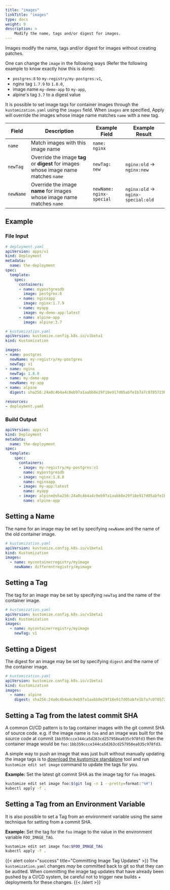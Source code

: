 ```yaml
---
title: "images"
linkTitle: "images"
type: docs
weight: 9
description: >
    Modify the name, tags and/or digest for images.
---
```


Images modify the name, tags and/or digest for images without creating patches. 

One can change the `image` in the following ways (Refer the following example to know exactly how this is done):

- `postgres:8` to `my-registry/my-postgres:v1`,
- nginx tag `1.7.9` to `1.8.0`,
- image name `my-demo-app` to `my-app`,
- alpine's tag `3.7` to a digest value

It is possible to set image tags for container images through
the `kustomization.yaml` using the `images` field.  When `images` are
specified, Apply will override the images whose image name matches `name` with a new
tag.


| Field     | Description                                                              | Example Field | Example Result |
|-----------|--------------------------------------------------------------------------|----------| --- |
| `name`    | Match images with this image name| `name: nginx`| |
| `newTag`  | Override the image **tag** or **digest** for images whose image name matches `name`    | `newTag: new` | `nginx:old` -> `nginx:new` |
| `newName` | Override the image **name** for images whose image name matches `name`   | `newName: nginx-special` | `nginx:old` -> `nginx-special:old` |


## Example

### File Input

```yaml
# deployment.yaml
apiVersion: apps/v1
kind: Deployment
metadata:
  name: the-deployment
spec:
  template:
    spec:
      containers:
      - name: mypostgresdb
        image: postgres:8
      - name: nginxapp
        image: nginx:1.7.9
      - name: myapp
        image: my-demo-app:latest
      - name: alpine-app
        image: alpine:3.7

```

```yaml
# kustomization.yaml
apiVersion: kustomize.config.k8s.io/v1beta1
kind: Kustomization

images:
- name: postgres
  newName: my-registry/my-postgres
  newTag: v1
- name: nginx
  newTag: 1.8.0
- name: my-demo-app
  newName: my-app
- name: alpine
  digest: sha256:24a0c4b4a4c0eb97a1aabb8e29f18e917d05abfe1b7a7c07857230879ce7d3d3

resources:
- deployment.yaml

```

### Build Output

```yaml
apiVersion: apps/v1
kind: Deployment
metadata:
  name: the-deployment
spec:
  template:
    spec:
      containers:
      - image: my-registry/my-postgres:v1
        name: mypostgresdb
      - image: nginx:1.8.0
        name: nginxapp
      - image: my-app:latest
        name: myapp
      - image: alpine@sha256:24a0c4b4a4c0eb97a1aabb8e29f18e917d05abfe1b7a7c07857230879ce7d3d3
        name: alpine-app
```

## Setting a Name

The name for an image may be set by specifying `newName` and the name of the old container image.
```yaml
# kustomization.yaml
apiVersion: kustomize.config.k8s.io/v1beta1
kind: Kustomization
images:
  - name: mycontainerregistry/myimage
    newName: differentregistry/myimage
```

## Setting a Tag

The tag for an image may be set by specifying `newTag` and the name of the container image.
```yaml
# kustomization.yaml
apiVersion: kustomize.config.k8s.io/v1beta1
kind: Kustomization
images:
  - name: mycontainerregistry/myimage
    newTag: v1
```

## Setting a Digest

The digest for an image may be set by specifying `digest` and the name of the container image.
```yaml
# kustomization.yaml
apiVersion: kustomize.config.k8s.io/v1beta1
kind: Kustomization
images:
  - name: alpine
    digest: sha256:24a0c4b4a4c0eb97a1aabb8e29f18e917d05abfe1b7a7c07857230879ce7d3d3
```


## Setting a Tag from the latest commit SHA

A common CI/CD pattern is to tag container images with the git commit SHA of source code.  e.g. if
the image name is `foo` and an image was built for the source code at commit `1bb359ccce344ca5d263cd257958ea035c978fd3`
then the container image would be `foo:1bb359ccce344ca5d263cd257958ea035c978fd3`.

A simple way to push an image that was just built without manually updating the image tags is to
[download the kustomize standalone](/docs/getting-started/installation/) tool and run
`kustomize edit set image` command to update the tags for you.

**Example:** Set the latest git commit SHA as the image tag for `foo` images.

```bash
kustomize edit set image foo:$(git log -n 1 --pretty=format:"%H")
kubectl apply -f .
```

## Setting a Tag from an Environment Variable

It is also possible to set a Tag from an environment variable using the same technique for setting from a commit SHA.

**Example:** Set the tag for the `foo` image to the value in the environment variable `FOO_IMAGE_TAG`.

```bash
kustomize edit set image foo:$FOO_IMAGE_TAG
kubectl apply -f .
```

{{< alert color="success" title="Committing Image Tag Updates" >}}
The `kustomization.yaml` changes *may* be committed back to git so that they
can be audited.  When committing the image tag updates that have already
been pushed by a CI/CD system, be careful not to trigger new builds +
deployments for these changes.
{{< /alert >}}